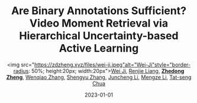 ---
title: "Are Binary Annotations Sufficient? Video Moment Retrieval via Hierarchical Uncertainty-based Active Learning"
collection: publications
permalink: /publication/Are-Bina2023
date: 2023-01-01
doi: 
keywords: 
venue: 'CVPR'
author: '<img src="https://zdzheng.xyz/files/wei-ji.jpeg"alt="Wei-Ji"style="border-radius: 50%; height:20px; width:20px"><a href="https://zdzheng.xyz/authors/Wei-Ji" class="author">Wei Ji</a>, <a href="https://zdzheng.xyz/authors/Renjie-Liang" class="author">Renjie Liang</a>, <strong><a href="https://zdzheng.xyz/authors/Zhedong-Zheng" class="author">Zhedong Zheng</a></strong>, <a href="https://zdzheng.xyz/authors/Wenqiao-Zhang" class="author">Wenqiao Zhang</a>, <a href="https://zdzheng.xyz/authors/Shengyu-Zhang" class="author">Shengyu Zhang</a>, <a href="https://zdzheng.xyz/authors/Juncheng-Li" class="author">Juncheng Li</a>, <a href="https://zdzheng.xyz/authors/Mengze-Li" class="author">Mengze Li</a>, <a href="https://zdzheng.xyz/authors/Tat-seng-Chua" class="author">Tat-seng Chua</a>'
sqlauthor: 'Wei Ji, Renjie Liang, Zhedong Zheng, Wenqiao Zhang, Shengyu Zhang, Juncheng Li, Mengze Li, Tat seng Chua, '
citation: ' Wei Ji,  Renjie Liang,  Zhedong Zheng,  Wenqiao Zhang,  Shengyu Zhang,  Juncheng Li,  Mengze Li,  Tat-seng Chua, &quot;Are Binary Annotations Sufficient? Video Moment Retrieval via Hierarchical Uncertainty-based Active Learning.&quot; CVPR, 2023.'
pub_year: '2023'
bib: >
    @article{ji2023binary,<br>author = "Ji, Wei and Liang, Renjie and Zheng, Zhedong and Zhang, Wenqiao and Zhang, Shengyu and Li, Juncheng and Li, Mengze and Chua, Tat-seng",<br>title = "Are Binary Annotations Sufficient? Video Moment Retrieval via Hierarchical Uncertainty-based Active Learning",<br>booktitle = "CVPR",<br>year = "2023"
    }

---